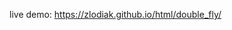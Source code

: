 live demo: <a href="https://zlodiak.github.io/html/double_fly/">https://zlodiak.github.io/html/double_fly/</a>